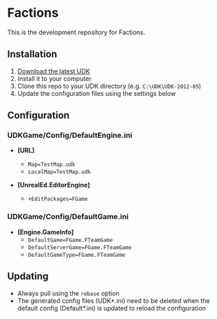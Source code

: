 # Factions

This is the development repository for Factions.

## Installation

1. [Download the latest UDK](http://udk.com/download) 
2. Install it to your computer
3. Clone this repo to your UDK directory (e.g. `C:\UDK\UDK-2012-05`)
4. Update the configuration files using the settings below

## Configuration

### UDKGame/Config/DefaultEngine.ini

* __[URL]__
  * `Map=TestMap.udk`
  * `LocalMap=TestMap.udk`

* __[UnrealEd.EditorEngine]__
  * `+EditPackages=FGame`

### UDKGame/Config/DefaultGame.ini

* __[Engine.GameInfo]__
  * `DefaultGame=FGame.FTeamGame`
  * `DefaultServerGame=FGame.FTeamGame`
  * `DefaultGameType=FGame.FTeamGame`

## Updating

* Always pull using the `rebase` option
* The generated config files (UDK*.ini) need to be deleted when the default config (Default*.ini) is updated to reload the configuration